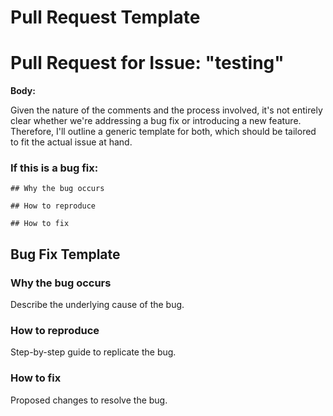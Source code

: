 # Pull Request Template

# Pull Request for Issue: "testing"

**Body:**

Given the nature of the comments and the process involved, it's not entirely clear whether we're addressing a bug fix or introducing a new feature. Therefore, I'll outline a generic template for both, which should be tailored to fit the actual issue at hand.

### If this is a bug fix:

```
## Why the bug occurs

## How to reproduce

## How to fix
```

## Bug Fix Template

### Why the bug occurs

Describe the underlying cause of the bug.

### How to reproduce

Step-by-step guide to replicate the bug.

### How to fix

Proposed changes to resolve the bug.

